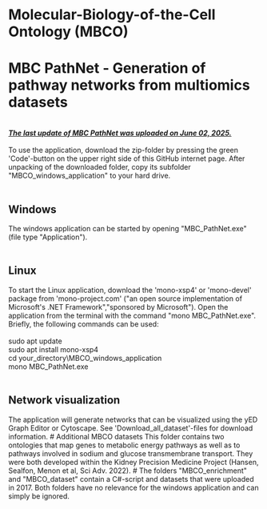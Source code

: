 <h1>Molecular-Biology-of-the-Cell Ontology (MBCO)</h1>
<h1>MBC PathNet - Generation of pathway networks from multiomics datasets</h1>
<br>
<b><i><u>The last update of MBC PathNet was uploaded on June 02, 2025.</u></i></b><br>
<br>
To use the application, download the zip-folder by pressing the green 'Code'-button on the upper right side of this GitHub internet page. After unpacking of the downloaded folder, copy its subfolder "MBCO_windows_application" to your hard drive.<br>
<br>
<h2>Windows</h2>
The windows application can be started by opening "MBC_PathNet.exe" (file type "Application").<br>
<br>
<h2>Linux</h2>
To start the Linux application, download the 'mono-xsp4' or 'mono-devel' package from 'mono-project.com' ("an open source implementation of Microsoft's .NET Framework","sponsored by Microsoft"). Open the application from the terminal with the command "mono MBC_PathNet.exe".<br>
Briefly, the following commands can be used:<br>
<br>
sudo apt update<br>
sudo apt install mono-xsp4<br>
cd your_directory\MBCO_windows_application<br>
mono MBC_PathNet.exe<br>
<br>
<h2>Network visualization</h2>
The application will generate networks that can be visualized using the yED Graph Editor or Cytoscape. See 'Download_all_dataset'-files for download information.
#
Additional MBCO datasets
This folder contains two ontologies that map genes to metabolic energy pathways as well as to pathways involved in sodium and glucose transmembrane transport. They were both developed within the Kidney Precision Medicine Project (Hansen, Sealfon, Menon et al, Sci Adv. 2022).
#
The folders "MBCO_enrichment" and "MBCO_dataset" contain a C#-script and datasets that were uploaded in 2017. Both folders have no relevance for the windows application and can simply be ignored.
